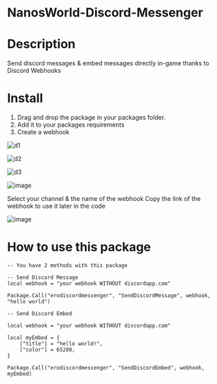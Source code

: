 # NanosWorld-Discord-Messenger

# Description
Send discord messages & embed messages directly in-game thanks to Discord Webhooks

# Install

1. Drag and drop the package in your packages folder.
2. Add it to your packages requirements
3. Create a webhook

![d1](https://user-images.githubusercontent.com/79408258/153308065-a9e642e7-fc92-436d-a9db-6530bea1dda5.png)

![d2](https://user-images.githubusercontent.com/79408258/153308136-cc6a0437-c9a3-485f-b8b4-bea7beede84a.png)

![d3](https://user-images.githubusercontent.com/79408258/153308187-eb872ad1-c4dc-4ea5-b2fa-9df0513673f9.png)

![image](https://user-images.githubusercontent.com/79408258/153308228-88cb7e10-994b-4d45-8748-54a8bf9754b2.png)

Select your channel & the name of the webhook
Copy the link of the webhook to use it later in the code

![image](https://user-images.githubusercontent.com/79408258/153308274-1afa7a32-55f0-4f4f-8583-57e2e55f01a5.png)



# How to use this package

```
-- You have 2 methods with this package

-- Send Discord Message
local webhook = "your webhook WITHOUT discordapp.com"

Package.Call("erodiscordmessenger", "SendDiscordMessage", webhook, "hello world")

-- Send Discord Embed

local webhook = "your webhook WITHOUT discordapp.com"

local myEmbed = {
	["title"] = "hello world!",
	["color"] = 65280,
}
   
Package.Call("erodiscordmessenger", "SendDiscordEmbed", webhook, myEmbed)


```
